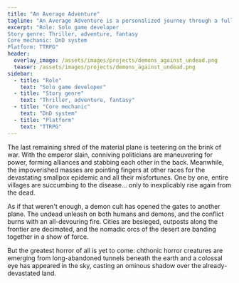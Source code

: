 ```yaml
---
title: "An Average Adventure"
tagline: "An Average Adventure is a personalized journey through a fully homebrewed world in a one-of-a-kind tabletop role-playing game campaign. With a story tailored specifically to my players and their characters' backstories, my goal is to immerse them in a dark and compelling fantasy setting filled with challenging moral choices and shades of gray morality. From their humble beginnings to the dizzying heights of high levels, players experience a vast and interconnected web of engaging and meaningful story arcs, each one building on the last to create a truly epic tale for the ages."
excerpt: "Role: Solo game developer
Story genre: Thriller, adventure, fantasy
Core mechanic: DnD system
Platform: TTRPG"
header:
  overlay_image: /assets/images/projects/demons_against_undead.png
  teaser: /assets/images/projects/demons_against_undead.png
sidebar:
  - title: "Role"
    text: "Solo game developer"
  - title: "Story genre"
    text: "Thriller, adventure, fantasy"
  - title: "Core mechanic"
    text: "DnD system"
  - title: "Platform"
    text: "TTRPG"
---
```


The last remaining shred of the material plane is teetering on the brink of war. With the emperor slain, conniving politicians are maneuvering for power, forming alliances and stabbing each other in the back. Meanwhile, the impoverished masses are pointing fingers at other races for the devastating smallpox epidemic and all their misfortunes. One by one, entire villages are succumbing to the disease... only to inexplicably rise again from the dead.

As if that weren't enough, a demon cult has opened the gates to another plane. The undead unleash on both humans and demons, and the conflict burns with an all-devouring fire. Cities are besieged, outposts along the frontier are decimated, and the nomadic orcs of the desert are banding together in a show of force.

But the greatest horror of all is yet to come: chthonic horror creatures are emerging from long-abandoned tunnels beneath the earth and a colossal eye has appeared in the sky, casting an ominous shadow over the already-devastated land.
